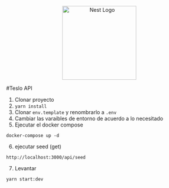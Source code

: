 <p align="center">
  <a href="http://nestjs.com/" target="blank"><img src="https://nestjs.com/img/logo-small.svg" width="200" alt="Nest Logo" /></a>
</p>

#Teslo API
1. Clonar proyecto
2. ```yarn install```
3. Clonar ```env.template``` y renombrarlo a ```.env```
4. Cambiar las varaibles de entorno de acuerdo a lo necesitado
5. Ejecutar el docker compose
```
docker-compose up -d
```
6. ejecutar seed (get)
```
http://localhost:3000/api/seed
```
7. Levantar 
```
yarn start:dev
```